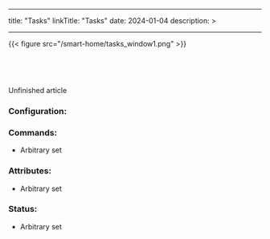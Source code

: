 
---
title: "Tasks"
linkTitle: "Tasks"
date: 2024-01-04
description: >
  
---

{{< figure src="/smart-home/tasks_window1.png" >}}

&nbsp;

&nbsp;

Unfinished article

### Configuration:


### Commands:
* Arbitrary set

### Attributes:
* Arbitrary set

### Status:
* Arbitrary set
